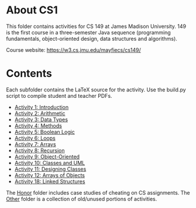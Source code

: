 # About CS1

This folder contains activities for CS 149 at James Madison University.
149 is the first course in a three-semester Java sequence (programming fundamentals, object-oriented design, data structures and algorithms).

Course website: https://w3.cs.jmu.edu/mayfiecs/cs149/

# Contents

Each subfolder contains the LaTeX source for the activity.
Use the build.py script to compile student and teacher PDFs.

* [Activity 1: Introduction](Act01)
* [Activity 2: Arithmetic](Act02)
* [Activity 3: Data Types](Act03)
* [Activity 4: Methods](Act04)
* [Activity 5: Boolean Logic](Act05)
* [Activity 6: Loops](Act06)
* [Activity 7: Arrays](Act07)
* [Activity 8: Recursion](Act08)
* [Activity 9: Object-Oriented](Act09)
* [Activity 10: Classes and UML](Act10)
* [Activity 11: Designing Classes](Act11)
* [Activity 12: Arrays of Objects](Act12)
* [Activity 18: Linked Structures](Act18)

The [Honor](Honor) folder includes case studies of cheating on CS assignments.
The [Other](Other) folder is a collection of old/unused portions of activities.
